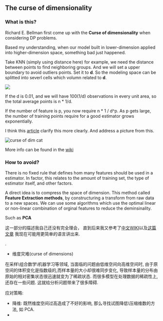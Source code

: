 ## The curse of dimensionality 

### What is this?

Richard E. Bellman first come up with the **Curse of dimensionality** when considering DP problems.

Based my understanding, when our model built in lower-dimension  applied into higher-dimension space, something bad just happened.

Take KNN (simply using distance here) for example, we need the distance between points to find neighboring groups. And we will set a upper boundary to avoid outliers points. Set it to **d**.
So the modeling space can be splitted into severl cells which volumn related to **d**.


![](http://ww3.sinaimg.cn/bmiddle/5810d07bjw1erm6f2rlnwj213e06h3yq.jpg)

If the d is 0.01, and we will have 100(1/d) observations in every unit area, so the total average points is n * 1/d. 

If the number of feature is p, you now require n * 1 / d^p. As p gets large, the number of training points require for a good estimator grows exponentially.

I think this [article](http://www.visiondummy.com/2014/04/curse-dimensionality-affect-classification/#How_to_avoid_the_curse_of_dimensionality) clarify this more clearly. And address a picture from this.

![curse of dim cat](http://ww4.sinaimg.cn/bmiddle/5810d07bjw1erm6u193u3j20q509k0tv.jpg)

More info can be found in the [wiki](http://en.wikipedia.org/wiki/Curse_of_dimensionality)


### How to avoid?

There is no fixed rule that defines hom many features should be used in a estimator. In factor, this relates to the amount of training set, the type of estimator itself, and other factors.

A direct idea is to compress the space of dimension. This method called **Feature Extraction methods**, by constructuring a transform from raw data to a new spaces. We can use some algorithms which use the optimal linear or non-linear combination of orginal features to reduce the deminsinality.

Such as **PCA** 


这一部分的描述我自己还没有完全理会， 直到后来我又参考了[中文WIKI](http://zh.wikipedia.org/wiki/%E7%BB%B4%E6%95%B0%E7%81%BE%E9%9A%BE)以及[这篇文章](http://www.visiondummy.com/2014/04/curse-dimensionality-affect-classification/#How_to_avoid_the_curse_of_dimensionality) 我现在可能用更简单的语言讲出来.

.

* 维度灾难(curse of dimensions)

在采样\组合数学\机器学习等领域, 当面临的问题由低维空间向高维空间时, 由于原空间的体积变化是指数级的,而样本量的大小却很难同步变化, 导致样本量的分布由原始的相对密集状态很迅速就变为了稀疏状态.  而很多模型在处理数据的稀疏性上, 还存在一些问题. 这就给分析问题带来了很多障碍.

应对策略:
 - 降维: 既然维度空间过高造成了不好的影响, 那么寻找试图降低\压缩维数的方法, 如 PCA.
 - 